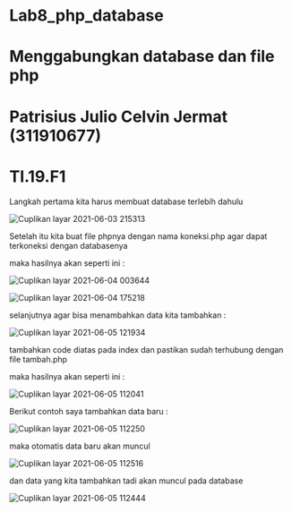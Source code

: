 # Lab8_php_database

# Menggabungkan database dan file php

# Patrisius Julio Celvin Jermat (311910677)
# TI.19.F1

Langkah pertama kita harus membuat database terlebih dahulu

![Cuplikan layar 2021-06-03 215313](https://user-images.githubusercontent.com/81411450/120879908-eaf9e280-c5f0-11eb-8cd6-892b23acb11a.png)

Setelah itu kita buat file phpnya dengan nama koneksi.php agar dapat terkoneksi dengan databasenya

maka hasilnya akan seperti ini :

![Cuplikan layar 2021-06-04 003644](https://user-images.githubusercontent.com/81411450/120880032-de29be80-c5f1-11eb-9652-ee84c43b3d6f.png)

![Cuplikan layar 2021-06-04 175218](https://user-images.githubusercontent.com/81411450/120880058-17622e80-c5f2-11eb-99df-262145e24ce6.png)

selanjutnya agar bisa menambahkan data kita tambahkan :

![Cuplikan layar 2021-06-05 121934](https://user-images.githubusercontent.com/81411450/120881024-572c1480-c5f8-11eb-936f-54286ad1aabb.png)

tambahkan code diatas pada index dan pastikan sudah terhubung dengan file tambah.php

maka hasilnya akan seperti ini :

![Cuplikan layar 2021-06-05 112041](https://user-images.githubusercontent.com/81411450/120880295-e2ef7200-c5f3-11eb-8437-073764feb32f.png)

Berikut contoh saya tambahkan data baru :

![Cuplikan layar 2021-06-05 112250](https://user-images.githubusercontent.com/81411450/120880803-a83b0900-c5f6-11eb-8134-b1e6c25bff34.png)

maka otomatis data baru akan muncul

![Cuplikan layar 2021-06-05 112516](https://user-images.githubusercontent.com/81411450/120880880-44fda680-c5f7-11eb-9654-0295a1c790df.png)

dan data yang kita tambahkan tadi akan muncul pada database


![Cuplikan layar 2021-06-05 112444](https://user-images.githubusercontent.com/81411450/120880926-91e17d00-c5f7-11eb-8650-113e77cd5e1e.png)




